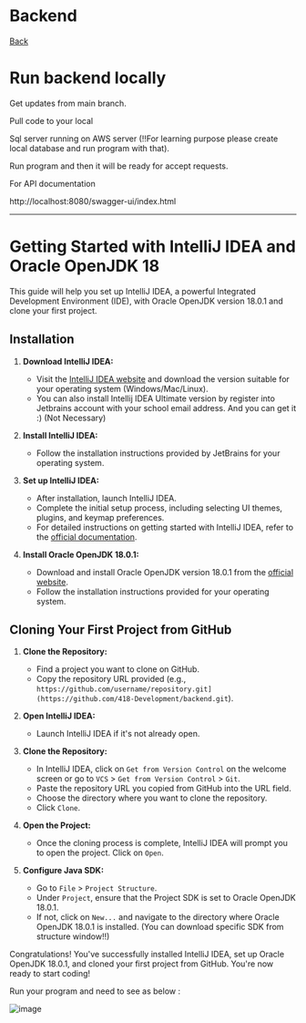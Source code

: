 # Backend

[Back](../README.md)

# Run backend locally

Get updates from main branch.

Pull code to your local

Sql server running on AWS server (!!For learning purpose please create local database and run program with that). 

Run program and then it will be ready for accept requests.

For API documentation

http://localhost:8080/swagger-ui/index.html

****************************************************************************************************************

# Getting Started with IntelliJ IDEA and Oracle OpenJDK 18

This guide will help you set up IntelliJ IDEA, a powerful Integrated Development Environment (IDE), with Oracle OpenJDK version 18.0.1 and clone your first project.

## Installation

1. **Download IntelliJ IDEA:**
   - Visit the [IntelliJ IDEA website](https://www.jetbrains.com/idea/download/) and download the version suitable for your operating system (Windows/Mac/Linux).
   - You can also install Intellij IDEA Ultimate version by register into Jetbrains account with your school email address. And you can get it :) (Not Necessary)

2. **Install IntelliJ IDEA:**
   - Follow the installation instructions provided by JetBrains for your operating system.

3. **Set up IntelliJ IDEA:**
   - After installation, launch IntelliJ IDEA.
   - Complete the initial setup process, including selecting UI themes, plugins, and keymap preferences.
   - For detailed instructions on getting started with IntelliJ IDEA, refer to the [official documentation](https://www.jetbrains.com/help/idea/run-for-the-first-time.html).

4. **Install Oracle OpenJDK 18.0.1:**
   - Download and install Oracle OpenJDK version 18.0.1 from the [official website](https://www.oracle.com/java/technologies/javase/jdk18-archive-downloads.html).
   - Follow the installation instructions provided for your operating system.

## Cloning Your First Project from GitHub

1. **Clone the Repository:**
   - Find a project you want to clone on GitHub.
   - Copy the repository URL provided (e.g., `https://github.com/username/repository.git](https://github.com/418-Development/backend.git`).

2. **Open IntelliJ IDEA:**
   - Launch IntelliJ IDEA if it's not already open.

3. **Clone the Repository:**
   - In IntelliJ IDEA, click on `Get from Version Control` on the welcome screen or go to `VCS` > `Get from Version Control` > `Git`.
   - Paste the repository URL you copied from GitHub into the URL field.
   - Choose the directory where you want to clone the repository.
   - Click `Clone`.

4. **Open the Project:**
   - Once the cloning process is complete, IntelliJ IDEA will prompt you to open the project. Click on `Open`.

5. **Configure Java SDK:**
   - Go to `File` > `Project Structure`.
   - Under `Project`, ensure that the Project SDK is set to Oracle OpenJDK 18.0.1.
   - If not, click on `New...` and navigate to the directory where Oracle OpenJDK 18.0.1 is installed. (You can download specific SDK from structure window!!)

Congratulations! You've successfully installed IntelliJ IDEA, set up Oracle OpenJDK 18.0.1, and cloned your first project from GitHub. You're now ready to start coding!

Run your program and need to see as below :

![image](https://github.com/418-Development/backend/assets/32537035/2ea05945-9069-45f4-998f-849e0477c7aa)
